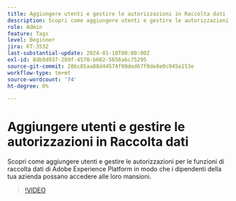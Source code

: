 ```yaml
---
title: Aggiungere utenti e gestire le autorizzazioni in Raccolta dati
description: Scopri come aggiungere utenti e gestire le autorizzazioni per le funzioni di raccolta dati di Adobe Experience Platform in modo che i dipendenti della tua azienda possano accedere alle loro mansioni.
role: Admin
feature: Tags
level: Beginner
jira: KT-3532
last-substantial-update: 2024-01-18T00:00:00Z
exl-id: 8db9d937-289f-4570-b602-5656abc75295
source-git-commit: 286c85aa88d44574f00ded67f0de8e0c945a153e
workflow-type: tm+mt
source-wordcount: '74'
ht-degree: 0%

---
```


# Aggiungere utenti e gestire le autorizzazioni in Raccolta dati

Scopri come aggiungere utenti e gestire le autorizzazioni per le funzioni di raccolta dati di Adobe Experience Platform in modo che i dipendenti della tua azienda possano accedere alle loro mansioni.

>[!VIDEO](https://video.tv.adobe.com/v/36420/?learn=on&enablevpops&captions=ita)
